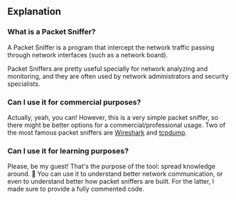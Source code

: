 ## Explanation
### What is a Packet Sniffer?
A Packet Sniffer is a program that intercept the network traffic passing through
network interfaces (such as a network board).

Packet Sniffers are pretty useful specially for network analyzing and monitoring,
and they are often used by network administrators and security specialists.

### Can I use it for commercial purposes?
Actually, yeah, you can! However, this is a very simple packet sniffer, so there
might be better options for a commercial/professional usage. Two
of the most famous packet sniffers are [Wireshark](https://www.wireshark.org/) and
[tcpdump](https://www.tcpdump.org/).

### Can I use it for learning purposes?
Please, be my guest! That's the purpose of the tool: spread knowledge around. 🚀
You can use it to understand better network communication, or even to understand
better how packet sniffers are built. For the latter, I made sure to provide a
fully commented code.
